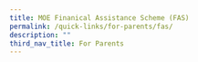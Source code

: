 ```yaml
---
title: MOE Finanical Assistance Scheme (FAS)
permalink: /quick-links/for-parents/fas/
description: ""
third_nav_title: For Parents
---
```

